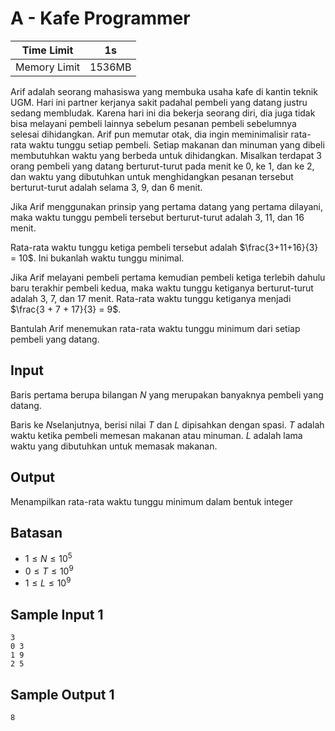 # A - Kafe Programmer

| Time Limit   | $1$s     |
|--------------|--------|
| Memory Limit | $1536$MB |

Arif adalah seorang mahasiswa yang membuka usaha kafe di kantin teknik UGM. Hari ini partner kerjanya sakit padahal pembeli yang datang justru sedang membludak. Karena hari ini dia bekerja seorang diri, dia juga tidak bisa melayani pembeli lainnya sebelum pesanan pembeli sebelumnya selesai dihidangkan. Arif pun memutar otak, dia ingin meminimalisir rata-rata waktu tunggu setiap pembeli. Setiap makanan dan minuman yang dibeli membutuhkan waktu yang berbeda untuk dihidangkan. Misalkan terdapat $3$ orang pembeli yang datang berturut-turut pada menit ke $0$, ke $1$, dan ke $2$, dan waktu yang dibutuhkan untuk menghidangkan pesanan tersebut berturut-turut adalah selama $3$, $9$, dan $6$ menit.

Jika Arif menggunakan prinsip yang pertama datang yang pertama dilayani, maka waktu tunggu pembeli tersebut berturut-turut adalah $3$, $11$, dan $16$ menit.

Rata-rata waktu tunggu ketiga pembeli tersebut adalah $\frac{3+11+16}{3} = 10$. Ini bukanlah waktu tunggu minimal.

Jika Arif melayani pembeli pertama kemudian pembeli ketiga terlebih dahulu baru terakhir pembeli kedua, maka waktu tunggu ketiganya berturut-turut adalah $3$, $7$, dan $17$ menit. Rata-rata waktu tunggu ketiganya menjadi $\frac{3 + 7 + 17}{3} = 9$.

Bantulah Arif menemukan rata-rata waktu tunggu minimum dari setiap pembeli yang datang.

## Input

Baris pertama berupa bilangan $N$ yang merupakan banyaknya pembeli yang datang.

Baris ke $N$selanjutnya, berisi nilai $T$ dan $L$ dipisahkan dengan spasi. $T$ adalah waktu ketika pembeli memesan makanan atau minuman. $L$ adalah lama waktu yang dibutuhkan untuk memasak makanan.

## Output

Menampilkan rata-rata waktu tunggu minimum dalam bentuk integer

## Batasan

- $1 \leq N \leq 10^5$
- $0 \leq T \leq 10^9$
- $1 \leq L \leq 10^9$

## Sample Input 1

	3
	0 3
	1 9
	2 5

## Sample Output 1

	8


<br>
<br>